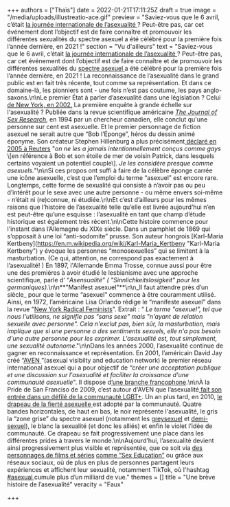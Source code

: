 +++
authors = ["Thaïs"]
date = 2022-01-21T17:11:25Z
draft = true
image = "/media/uploads/illustreatio-ace.gif"
preview = "Saviez-vous que le 6 avril, c’était [la journée internationale de l’asexualité ](https://internationalasexualityday.org/fr/)? Peut-être pas, car cet événement dont l’objectif est de faire connaître et promouvoir les différentes sexualités du spectre asexuel a été célébré pour la première fois l’année dernière, en 2021 !"
section = "Vu d'ailleurs"
text = "Saviez-vous que le 6 avril, c’était [la journée internationale de l’asexualité ](https://internationalasexualityday.org/fr/)? Peut-être pas, car cet événement dont l’objectif est de faire connaître et de promouvoir les différentes sexualités du [spectre asexuel ](http://www.femestella.com/what-is-asexuality-david-jay-aven-interview/)a été célébré pour la première fois l’année dernière, en 2021 ! La reconnaissance de l’asexualité dans le grand public est en fait très récente, tout comme sa représentation. Et dans ce domaine-là, les pionniers sont - une fois n’est pas coutume, les pays anglo-saxons.\n\nLe premier État à parler d’asexualité dans une législation ? Celui [de New York, en 2002.](https://assembly.state.ny.us/leg/?default_fld=&leg_video=&bn=A01971&term=2001&Summary=Y&Floor&nbspVotes=Y&Text=Y) La première enquête à grande échelle sur l'asexualité ? Publiée dans la revue scientifique américaine [_The Journal of Sex Research_](https://en.m.wikipedia.org/wiki/The_Journal_of_Sex_Research), en 1994 par un chercheur canadien, elle conclut qu'une personne sur cent est asexuelle. Et le premier personnage de fiction asexuel ne serait autre que “Bob l’Éponge”, héros du dessin animé éponyme. Son créateur Stephen Hillenburg a plus précisément[ ](https://people.com/celebrity/spongebob-asexual-not-gay-creator/)[déclaré en 2005 à Reuters]() \"_on ne les a jamais intentionnellement conçus comme gays_ \\[en référence à Bob et son étoile de mer de voisin Patrick, dans lesquels certains voyaient un potentiel couple\\]_. Je les considère presque comme asexuels._\"\n\nSi ces propos ont suffi à faire de la célèbre éponge carrée une icône asexuelle, c’est que l’emploi du terme “asexuel” est encore rare. Longtemps, cette forme de sexualité qui consiste à n’avoir pas ou peu d’intérêt pour le sexe avec une autre personne - ou même envers soi-même - n’était ni (re)connue, ni étudiée.\n\nEt c’est d’ailleurs pour les mêmes raisons que l’histoire de l’asexualité telle qu’elle est livrée aujourd’hui n’en est peut-être qu’une esquisse : l’asexualité en tant que champ d’étude historique est également très récent.\n\nCette histoire commence pour l'instant dans l’Allemagne du XIXe siècle. Dans un pamphlet de 1869 qui s’opposait à une loi “anti-sodomite” prusse. Son auteur hongrois [Karl-Maria Kertbeny](https://en.m.wikipedia.org/wiki/Karl-Maria_Kertbeny \"Karl-Maria Kertbeny\") y évoque les personnes “monosexuelles” qui se limitent à la masturbation. (Ce qui, attention, ne correspond pas exactement à l’asexualité! ) En 1897, l'Allemande Emma Trosse, connue aussi pour être une des premières à avoir étudié le lesbianisme avec une approche scientifique, parle d’ “_Asensualité” ( \"Sinnlichkeitslosigkeit\" pour les germaniques)._\n\n**\"Manifest asexuel\"**\n\n_Il faut attendre près d’un siècle_ pour que le terme “asexuel” commence à être couramment utilisé. Ainsi, en 1972, l’américaine Lisa Orlando rédige le “manifeste asexuel” dans la revue \"[New York Radical Feminists](https://en.m.wikipedia.org/wiki/New_York_Radical_Feminists)\". Extrait : “ _Le terme \"asexuel\", tel que nous l'utilisons, ne signifie pas \"sans sexe\" mais \"n'ayant de relation sexuelle avec personne\". Cela n'exclut pas, bien sûr, la masturbation, mais implique que si une personne a des sentiments sexuels, elle n'a pas besoin d'une autre personne pour les exprimer. L'asexualité est, tout simplement, une sexualité autonome_.\"\n\nDans les années 2000, l’asexualité continue de gagner en reconnaissance et représentation. En 2001, l’américain David Jay créé “[AVEN ](https://asexuality.org/)”(asexual visibilty and education network) le premier réseau international asexuel qui a pour objectif de _“créer une acceptation publique et une discussion sur l'asexualité et faciliter la croissance d'une communauté asexuelle_\". Il dispose d[’une branche francophone](https://fr.asexuality.org/).\n\nÀ la Pride de San Franciso de 2009, c’est autour d'AVEN que l’asexualité[ fait son entrée dans un défilé de la communauté LGBT+](https://www.chron.com/news/article/Gay-Pride-Parade-sizzles-in-San-Francisco-3293697.php). Un an plus tard, en 2010, [le drapeau de la fierté asexuelle ](https://fr.wikipedia.org/wiki/Asexualit%C3%A9#/media/Fichier:Asexual_Pride_Flag.svg)est adopté par la communauté. Quatre bandes horizontales, de haut en bas, le noir représente l'asexualité, le gris la “zone grise” du spectre asexuel (notamment les [greysexuel](https://fr.wiktionary.org/wiki/graysexuel) et [demi-sexuel](https://www.elle.fr/Love-Sexe/News/Desir-et-sentiments-lies-vous-etes-peut-etre-demi-sexuel-ou-demi-romantique-3547349)), le blanc la sexualité (et donc les alliés) et enfin le violet l’idée de communauté. Ce drapeau se fait progressivement une place dans les différentes prides à travers le monde.\n\nAujourd’hui, l’asexualité devient ainsi progressivement plus visible et représentée, que ce soit via [des personnages de films et séries](https://en.wikipedia.org/wiki/List_of_fictional_asexual_characters) [comme “Sex Education”](https://www.digitalspy.com/tv/ustv/a30612262/sex-education-asexual-queer-florence-lgbtq/) ou grâce aux réseaux sociaux, où de plus en plus de personnes partagent leurs expériences et affichent leur sexualité, notamment TikTok, où l'hashtag [#asexual ](https://www.tiktok.com/tag/asexual)cumule plus d’un milliard de vue."
themes = []
title = "Une brève histoire de l’asexualité"
veracity = "Faux"

+++
